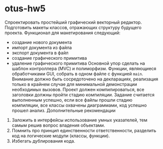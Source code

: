# otus-hw5
Спроектировать простейший графический векторный редактор. Подготовить макеты классов, отражающих структуру будущего проекта.
Функционал для макетирования следующий:
- создание нового документа
- импорт документа из файла
- экспорт документа в файл
- создание графического примитива
- удаление графического примитива
Основной упор сделать на шаблон контроллера (MVC) и полиморфизм. Функции, являющиеся обработчиками GUI, собрать в одном файле с функцией `main`.
Внимание должно быть сосредоточено на декларациях, реализация только в крайнем случае для минимальной демонстрации необходимых вызовов. Проект должен компилироваться, все заголовки должны пройти стадию компиляции.
Задание считается выполненным успешно, если все файлы прошли стадию компиляции, все классы охвачены диаграммами, код успешно прошел анализ.
Дополнительные рекомендации
1. Заложить в интерфейсы использование умных указателей, тем самым решив вопрос владения объектами.
2. Помнить про принцип единственности ответственности, разделить код на логические модули (классы, функции).
3. Избегать дублирования кода.